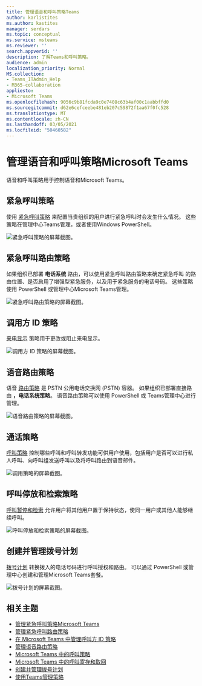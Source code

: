 ```yaml
---
title: 管理语音和呼叫策略Teams
author: karlistites
ms.author: kastites
manager: serdars
ms.topic: conceptual
ms.service: msteams
ms.reviewer: ''
search.appverid: ''
description: 了解Teams和呼叫策略。
audience: admin
localization_priority: Normal
MS.collection:
- Teams_ITAdmin_Help
- M365-collaboration
appliesto:
- Microsoft Teams
ms.openlocfilehash: 9056c9b81fcda9c0e7408c63b4af00c1aabbffd0
ms.sourcegitcommit: d62e6cefceebe481eb207c59872f1aa67f0fc528
ms.translationtype: MT
ms.contentlocale: zh-CN
ms.lasthandoff: 03/05/2021
ms.locfileid: "50460582"
---
```

# <a name="manage-voice-and-calling-policies-in-microsoft-teams"></a>管理语音和呼叫策略Microsoft Teams

语音和呼叫策略用于控制语音和Microsoft Teams。

## <a name="emergency-calling-policies"></a>紧急呼叫策略

使用 [紧急呼叫策略](manage-emergency-calling-policies.md) 来配置当贵组织的用户进行紧急呼叫时会发生什么情况。 这些策略在管理中心Teams管理，或者使用Windows PowerShell。

![紧急呼叫策略的屏幕截图。](media/emergency-calling-policy2.png)

## <a name="emergency-call-routing-policies"></a>紧急呼叫路由策略

如果组织已部署 **电话系统** 路由，可以使用紧急呼叫路由策略来确定紧急呼叫 [](manage-emergency-call-routing-policies.md)的路由位置、是否启用了增强型紧急服务，以及用于紧急服务的电话号码。 这些策略使用 PowerShell 或管理中心Microsoft Teams管理。

![紧急呼叫路由策略的屏幕截图。](media/emergency-call-routing-policy.png)

## <a name="caller-id-policies"></a>调用方 ID 策略

[来电显示](caller-id-policies.md) 策略用于更改或阻止来电显示。

![调用方 ID 策略的屏幕截图。](media/caller-id-policy.png)

## <a name="voice-routing-policies"></a>语音路由策略

语音 [路由策略](manage-voice-routing-policies.md) 是 PSTN 公用电话交换网 (PSTN) 容器。 如果组织已部署直接路由 **，电话系统策略**。 语音路由策略可以使用 PowerShell 或 Teams管理中心进行管理。

![语音路由策略的屏幕截图。](media/voice-routing-policy.png)

## <a name="calling-policies"></a>通话策略

[呼叫策略](teams-calling-policy.md) 控制哪些呼叫和呼叫转发功能可供用户使用，包括用户是否可以进行私人呼叫、向呼叫组发送呼叫以及将呼叫路由到语音邮件。

![调用策略的屏幕截图。](media/calling-policy.png)

## <a name="call-park-and-retrieve-policies"></a>呼叫停放和检索策略

[呼叫暂停和检索](call-park-and-retrieve.md) 允许用户将其他用户置于保持状态，使同一用户或其他人能够继续呼叫。

![呼叫停放和检索策略的屏幕截图。](media/call-park-policy.png)

## <a name="create-and-manage-dial-plans"></a>创建并管理拨号计划

[拨号计划](create-and-manage-dial-plans.md) 转换拨入的电话号码进行呼叫授权和路由。 可以通过 PowerShell 或管理中心创建和管理Microsoft Teams套餐。

![拨号计划的屏幕截图。](media/dial-plans.png)

## <a name="related-topics"></a>相关主题

* [管理紧急呼叫策略Microsoft Teams](manage-emergency-calling-policies.md)
* [管理紧急呼叫路由策略](manage-emergency-call-routing-policies.md)
* [在 Microsoft Teams 中管理呼叫方 ID 策略](caller-id-policies.md)
* [管理语音路由策略](manage-voice-routing-policies.md)
* [Microsoft Teams 中的呼叫策略](teams-calling-policy.md)
* [Microsoft Teams 中的呼叫寄存和取回](call-park-and-retrieve.md)
* [创建并管理拨号计划](create-and-manage-dial-plans.md)
* [使用Teams管理策略](manage-teams-with-policies.md)
